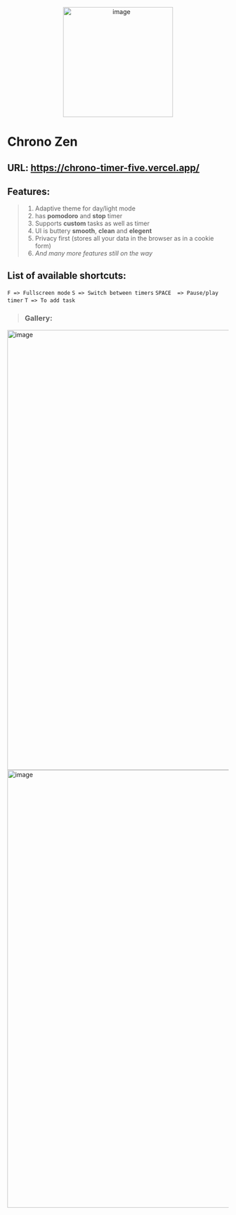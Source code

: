 <p align="center">
<img width="250" height="250" alt="image" src="https://github.com/user-attachments/assets/cd88dfe4-8241-4cb7-b6b9-190c24bd6db8" />
</p>

# Chrono Zen
## URL: https://chrono-timer-five.vercel.app/
## Features:
> 1. Adaptive theme for day/light mode
> 2. has **pomodoro** and **stop** timer
> 3. Supports **custom** tasks as well as timer
> 4. UI is buttery **smooth**, **clean** and **elegent**
> 5. Privacy first (stores all your data in the browser as in a cookie form)
> 6. *And many more features still on the way*

## List of available shortcuts:  

`F => Fullscreen mode` 
`S => Switch between timers` 
`SPACE  => Pause/play timer` 
`T => To add task` 
 
 > ### Gallery:
 
<img width="1708" height="1000" alt="image" src="https://github.com/user-attachments/assets/ec6573b6-bde5-4864-bb47-a532c992d5b2" />
<img width="1697" height="995" alt="image" src="https://github.com/user-attachments/assets/22302681-374f-4cd9-84e1-c1c5c8c0d35b" />

